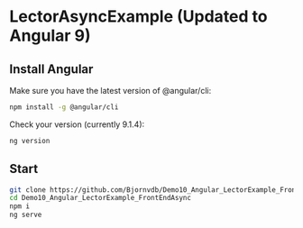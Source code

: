 # LectorAsyncExample (Updated to Angular 9)

## Install Angular

Make sure you have the latest version of @angular/cli:
```sh
npm install -g @angular/cli
```

Check your version (currently 9.1.4):
```sh
ng version
```

## Start
```sh
git clone https://github.com/Bjornvdb/Demo10_Angular_LectorExample_FrontEndAsync.git
cd Demo10_Angular_LectorExample_FrontEndAsync
npm i
ng serve
```

